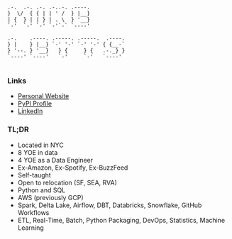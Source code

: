 ```
.-.  .-. .-. .-..-. .----. 
}  \/  { { | | ' /  } |__} 
| {  } | | } | . \  } '__} 
`-'  `-' `-' `-'`-` `----' 
                           
.-.    .----. .-----. .-----.  .----. 
} |    } |__} `-' '-' `-' '-' { {__-` 
} '--. } '__}   } {     } {   .-._} } 
`----' `----'   `-'     `-'   `----'  
                                      

```

### Links

- [Personal Website](https://michaelthomasletts.github.io/)
- [PyPI Profile](https://pypi.org/user/lettsmt/)
- [LinkedIn](https://www.linkedin.com/in/lettsmichael/)

### TL;DR

- Located in NYC
- 8 YOE in data
- 4 YOE as a Data Engineer
- Ex-Amazon, Ex-Spotify, Ex-BuzzFeed
- Self-taught
- Open to relocation (SF, SEA, RVA)
- Python and SQL
- AWS (previously GCP)
- Spark, Delta Lake, Airflow, DBT, Databricks, Snowflake, GitHub Workflows
- ETL, Real-Time, Batch, Python Packaging, DevOps, Statistics, Machine Learning